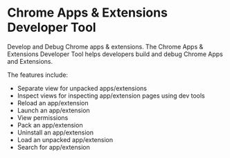 Chrome Apps & Extensions Developer Tool
=======================================

Develop and Debug Chrome apps & extensions.
The Chrome Apps & Extensions Developer Tool helps developers build and debug Chrome Apps and Extensions. 

The features include:

- Separate view for unpacked apps/extensions
- Inspect views for inspecting app/extension pages using dev tools
- Reload an app/extension
- Launch an app/extension
- View permissions
- Pack an app/extension
- Uninstall an app/extension
- Load an unpacked app/extension
- Search for app/extension
